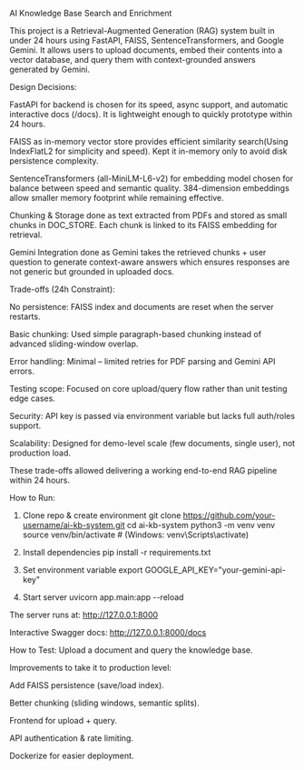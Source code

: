 AI Knowledge Base Search and Enrichment

This project is a Retrieval-Augmented Generation (RAG) system built in under 24 hours using FastAPI, FAISS, SentenceTransformers, and Google Gemini.
It allows users to upload documents, embed their contents into a vector database, and query them with context-grounded answers generated by Gemini.

Design Decisions:

FastAPI for backend is chosen for its speed, async support, and automatic interactive docs (/docs). It is lightweight enough to quickly prototype within 24 hours.

FAISS as in-memory vector store provides efficient similarity search(Using IndexFlatL2 for simplicity and speed). Kept it in-memory only to avoid disk persistence complexity.

SentenceTransformers (all-MiniLM-L6-v2) for embedding model chosen for balance between speed and semantic quality. 384-dimension embeddings allow smaller memory footprint while remaining effective.

Chunking & Storage done as text extracted from PDFs and stored as small chunks in DOC_STORE. Each chunk is linked to its FAISS embedding for retrieval.

Gemini Integration done as Gemini takes the retrieved chunks + user question to generate context-aware answers which ensures responses are not generic but grounded in uploaded docs.

Trade-offs (24h Constraint):

No persistence: FAISS index and documents are reset when the server restarts.

Basic chunking: Used simple paragraph-based chunking instead of advanced sliding-window overlap.

Error handling: Minimal – limited retries for PDF parsing and Gemini API errors.

Testing scope: Focused on core upload/query flow rather than unit testing edge cases.

Security: API key is passed via environment variable but lacks full auth/roles support.

Scalability: Designed for demo-level scale (few documents, single user), not production load.

These trade-offs allowed delivering a working end-to-end RAG pipeline within 24 hours.

How to Run:
1. Clone repo & create environment
git clone https://github.com/your-username/ai-kb-system.git
cd ai-kb-system
python3 -m venv venv
source venv/bin/activate   # (Windows: venv\Scripts\activate)

2. Install dependencies
pip install -r requirements.txt

3. Set environment variable
export GOOGLE_API_KEY="your-gemini-api-key"

4. Start server
uvicorn app.main:app --reload


The server runs at: http://127.0.0.1:8000

Interactive Swagger docs: http://127.0.0.1:8000/docs

How to Test:
Upload a document and query the knowledge base.


Improvements to take it to production level:

Add FAISS persistence (save/load index).

Better chunking (sliding windows, semantic splits).

Frontend for upload + query.

API authentication & rate limiting.

Dockerize for easier deployment.

